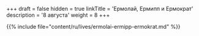 +++
draft = false
hidden = true
linkTitle = 'Ермолай, Ермипп и Ермократ'
description = '8 августа'
weight = 8
+++

{{% include file="content/ru/lives/ermolai-ermipp-ermokrat.md" %}}
